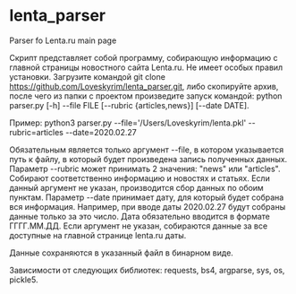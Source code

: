 # lenta_parser
Parser fo Lenta.ru main page

Скрипт представляет собой программу, собирающую информацию с главной страницы новостного сайта Lenta.ru.
Не имеет особых правил установки. 
Загрузите командой
git clone https://github.com/Loveskyrim/lenta_parser.git, либо скопируйте архив,
после чего из папки с проектом произведите запуск командой: 
python parser.py [-h] --file FILE [--rubric {articles,news}] [--date DATE].

Пример: python3 parser.py --file='/Users/Loveskyrim/lenta.pkl' --rubric=articles --date=2020.02.27

Обязательным является только аргумент --file, в котором указывается путь к файлу, в который будет произведена запись полученных данных.
Параметр --rubric может принимать 2 значения: "news" или "articles". Собирают соответственно информацию и новостях и статьях. Если данный аргумент не указан, производится сбор данных по обоим пунктам.
Параметр --date принимает дату, для который будет собрана вся информация. Например, при вводе даты 2020.02.27 будут собраны данные только за это число. Дата обязательно вводится в формате ГГГГ.ММ.ДД. Если аргумент не указан, собираются данные за все доступные на главной странице lenta.ru даты.

Данные сохраняются в указанный файл в бинарном виде.

Зависимости от следующих библиотек: requests, bs4, argparse, sys, os, pickle5.
